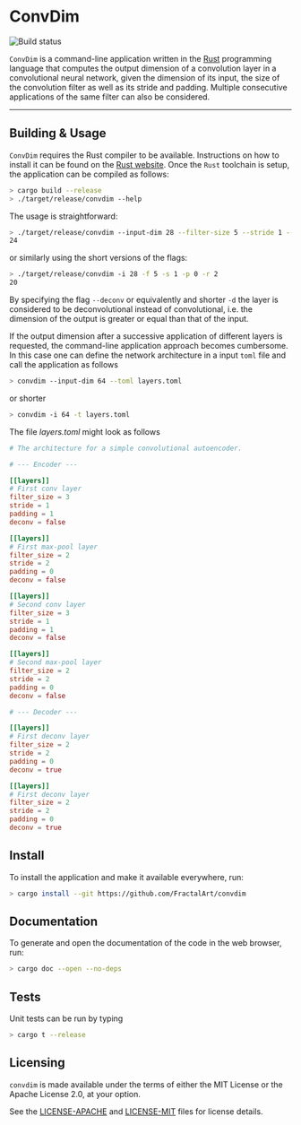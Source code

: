 # ConvDim

![Build status](https://travis-ci.com/FractalArt/convdim.svg?branch=master)

`ConvDim` is a command-line application written in the [Rust](https://www.rust-lang.org/) programming language that computes the output dimension
of a convolution layer in a convolutional neural network, given the dimension of its input, the size of the convolution
filter as well as its stride and padding. Multiple consecutive applications of the same filter can also be considered.

***

## Building & Usage

`ConvDim` requires the Rust compiler to be available. Instructions on how to install it can be found on the [Rust website](https://www.rust-lang.org/tools/install).
Once the `Rust` toolchain is setup, the application can be compiled as follows:

```sh
> cargo build --release
> ./target/release/convdim --help
```

The usage is straightforward:

```sh
> ./target/release/convdim --input-dim 28 --filter-size 5 --stride 1 --padding 0 --repeat 1
24
```

or similarly using the short versions of the flags:

```sh
> ./target/release/convdim -i 28 -f 5 -s 1 -p 0 -r 2
20
```

By specifying the flag `--deconv` or equivalently and shorter `-d` the layer is considered to be deconvolutional
instead of convolutional, i.e. the dimension of the output is greater or equal than that of the input.

If the output dimension after a successive application of different layers is requested, the command-line application
approach becomes cumbersome. In this case one can define the network architecture in a input `toml` file and call the
application as follows

```sh
> convdim --input-dim 64 --toml layers.toml
```

or shorter

```sh
> convdim -i 64 -t layers.toml
```

The file *layers.toml* might look as follows

```toml
# The architecture for a simple convolutional autoencoder.

# --- Encoder ---

[[layers]]
# First conv layer
filter_size = 3
stride = 1
padding = 1
deconv = false

[[layers]]
# First max-pool layer
filter_size = 2
stride = 2
padding = 0
deconv = false

[[layers]]
# Second conv layer
filter_size = 3
stride = 1
padding = 1
deconv = false

[[layers]]
# Second max-pool layer
filter_size = 2
stride = 2
padding = 0
deconv = false

# --- Decoder ---

[[layers]]
# First deconv layer
filter_size = 2
stride = 2
padding = 0
deconv = true

[[layers]]
# First deconv layer
filter_size = 2
stride = 2
padding = 0
deconv = true
```

## Install

To install the application and make it available everywhere, run:

```sh
> cargo install --git https://github.com/FractalArt/convdim
```

## Documentation

To generate and open the documentation of the code in the web browser, run:

```sh
> cargo doc --open --no-deps
```

## Tests

Unit tests can be run by typing

```sh
> cargo t --release
```

## Licensing
`convdim` is made available under the terms of either the MIT License or the Apache License 2.0, at your option.

See the [LICENSE-APACHE](LICENSE-APACHE) and [LICENSE-MIT](LICENSE-MIT) files for license details.
